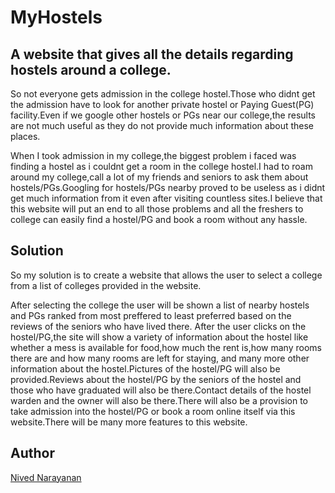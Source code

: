 # MyHostels
## A website that gives all the details regarding hostels around a college.

So not everyone gets admission in the college hostel.Those who didnt get the admission have to look for another private hostel or Paying Guest(PG) facility.Even if we google other hostels or PGs near our college,the results are not much useful as they do not provide much information about these places.

When I took admission in my college,the biggest problem i faced was finding a hostel as i couldnt get a room in the college hostel.I had to roam around my college,call a lot of my friends and seniors to ask them about hostels/PGs.Googling for hostels/PGs nearby proved to be useless as i didnt get much information from it even after visiting countless sites.I believe that this website will put an end to all those problems and all the freshers to college can easily find a hostel/PG and book a room without any hassle.

## Solution

So my solution is to create a website that allows the user to select a college from a list of colleges provided in the website.

After selecting the college the user will be shown a list of nearby hostels and PGs ranked from most preffered to least preferred based on the reviews of the seniors who have lived there.
After the user clicks on the hostel/PG,the site will show a variety of information about the hostel like whether a mess is available for food,how much the rent is,how many rooms there are and how many rooms are left for staying, and many more other information about the hostel.Pictures of the hostel/PG will also be provided.Reviews about the hostel/PG by the seniors of the hostel and those who have graduated will also be there.Contact details of the hostel warden and the owner will also be there.There will also be a provision to take admission into the hostel/PG or book a room online itself via this website.There will be many more features to this website.

## Author

[Nived Narayanan](https://github.com/nived1967)
